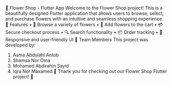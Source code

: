 🌸 Flower Shop - Flutter App
Welcome to the Flower Shop project! This is a beautifully designed Flutter application that allows users to browse, select, and purchase flowers with an intuitive and seamless shopping experience.
📌 Features
•	🌷 Browse a variety of flowers
•	🛒 Add flowers to the cart
•	💳 Secure checkout process
•	🔍 Search functionality
•	📦 Order tracking
•	📱 Responsive and user-friendly UI
👥 Team Members
This project was developed by:
1.	Asma Abdulahi Antob
2.	Shamsa Nor Oma
3.	Mohamed Abdirahin Sayid
4.	Iqra Nor Maxamed
🚀 Thank you for checking out our Flower Shop Flutter project! 🌸

